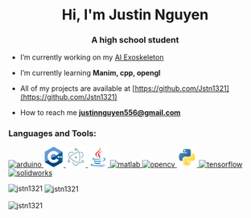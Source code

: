 <h1 align="center">Hi, I'm Justin Nguyen</h1>
<h3 align="center">A high school student</h3>

- I’m currently working on my [AI Exoskeleton](https://github.com/Jstn1321/AI-Exoskeleton)

- I’m currently learning **Manim, cpp, opengl**

- All of my projects are available at [https://github.com/Jstn1321](https://github.com/Jstn1321)

- How to reach me **justinnguyen556@gmail.com**

<h3 align="left">Languages and Tools:</h3>
<p align="left"> <a href="https://www.arduino.cc/" target="_blank" rel="noreferrer"> <img src="https://cdn.worldvectorlogo.com/logos/arduino-1.svg" alt="arduino" width="40" height="40"/> </a> <a href="https://www.w3schools.com/cpp/" target="_blank" rel="noreferrer"> <img src="https://raw.githubusercontent.com/devicons/devicon/master/icons/cplusplus/cplusplus-original.svg" alt="cplusplus" width="40" height="40"/> </a> <a href="https://www.electronjs.org" target="_blank" rel="noreferrer"> <img src="https://raw.githubusercontent.com/devicons/devicon/master/icons/electron/electron-original.svg" alt="electron" width="40" height="40"/> </a> <a href="https://www.java.com" target="_blank" rel="noreferrer"> <img src="https://raw.githubusercontent.com/devicons/devicon/master/icons/java/java-original.svg" alt="java" width="40" height="40"/> </a> <a href="https://www.mathworks.com/" target="_blank" rel="noreferrer"> <img src="https://upload.wikimedia.org/wikipedia/commons/2/21/Matlab_Logo.png" alt="matlab" width="40" height="40"/> </a> <a href="https://opencv.org/" target="_blank" rel="noreferrer"> <img src="https://www.vectorlogo.zone/logos/opencv/opencv-icon.svg" alt="opencv" width="40" height="40"/> </a> <a href="https://www.python.org" target="_blank" rel="noreferrer"> <img src="https://raw.githubusercontent.com/devicons/devicon/master/icons/python/python-original.svg" alt="python" width="40" height="40"/> </a> <a href="https://www.tensorflow.org" target="_blank" rel="noreferrer"> <img src="https://www.vectorlogo.zone/logos/tensorflow/tensorflow-icon.svg" alt="tensorflow" width="40" height="40"/> </a> <a href="https://www.solidworks.com/" target="_blank" rel="noreferrer"> <img src="https://cdn.worldvectorlogo.com/logos/solidworks-logo-1.svg" alt="solidworks" width="140" height="40"/> </a> </p>

<p><img align="left" src="https://github-readme-stats.vercel.app/api/top-langs?username=jstn1321&show_icons=true&locale=en&layout=compact&theme=dark" alt="jstn1321" /></p>

<p>&nbsp;<img align="center" src="https://github-readme-stats.vercel.app/api?username=jstn1321&show_icons=true&locale=en&theme=dark" alt="jstn1321" /></p>

<p><img align="center" src="https://github-readme-streak-stats.herokuapp.com/?user=jstn1321&theme=dark" alt="jstn1321" /></p>
